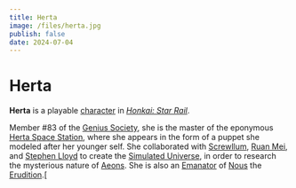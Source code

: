 ```yaml
---
title: Herta
image: /files/herta.jpg
publish: false
date: 2024-07-04
---
```

# **Herta**

**Herta** is a playable [character](https://honkai-star-rail.fandom.com/wiki/Character) in [_Honkai: Star Rail_](https://honkai-star-rail.fandom.com/wiki/Honkai:_Star_Rail).

<p style="text-align: start">Member #83 of the <a href="https://honkai-star-rail.fandom.com/wiki/Genius_Society">Genius Society</a>, she is the master of the eponymous <a href="https://honkai-star-rail.fandom.com/wiki/Herta_Space_Station">Herta Space Station</a>, where she appears in the form of a puppet she modeled after her younger self. She collaborated with <a href="https://honkai-star-rail.fandom.com/wiki/Screwllum">Screwllum</a>, <a href="https://honkai-star-rail.fandom.com/wiki/Ruan_Mei">Ruan Mei</a>, and <a href="https://honkai-star-rail.fandom.com/wiki/Stephen_Lloyd">Stephen Lloyd</a> to create the <a href="https://honkai-star-rail.fandom.com/wiki/Simulated_Universe">Simulated Universe</a>, in order to research the mysterious nature of <a href="https://honkai-star-rail.fandom.com/wiki/Aeon">Aeons</a>. She is also an <a href="https://honkai-star-rail.fandom.com/wiki/Emanator">Emanator</a> of <a href="https://honkai-star-rail.fandom.com/wiki/Nous">Nous</a> the <a href="https://honkai-star-rail.fandom.com/wiki/Erudition">Erudition</a>.<a href="https://honkai-star-rail.fandom.com/wiki/Herta#cite_note-5">[</a></p>